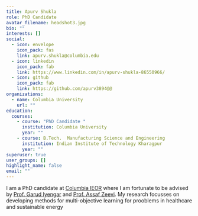 ```yaml
---
title: Apurv Shukla
role: PhD Candidate
avatar_filename: headshot3.jpg
bio: ""
interests: []
social:
  - icon: envelope
    icon_pack: fas
    link: apurv.shukla@columbia.edu
  - icon: linkedin
    icon_pack: fab
    link: https://www.linkedin.com/in/apurv-shukla-86550966/
  - icon: github
    icon_pack: fab
    link: https://github.com/apurv3894@@
organizations:
  - name: Columbia University
    url: ""
education:
  courses:
    - course: "PhD Candidate "
      institution: Columbia University
      year: ""
    - course: B.Tech.  Manufacturing Science and Engineering
      institution: Indian Institute of Technology Kharagpur
      year: ""
superuser: true
user_groups: []
highlight_name: false
email: ""
---
```

I am a PhD candidate at [Columbia IEOR](https://www.ieor.columbia.edu) where I am fortunate to be advised by [Prof. Garud Iyengar](http://www.columbia.edu/~gi10/) and [Prof. Assaf Zeevi](https://www0.gsb.columbia.edu/faculty/azeevi/). My research focusses on developing methods for multi-objective learning for prooblems in healthcare and sustainable energy
